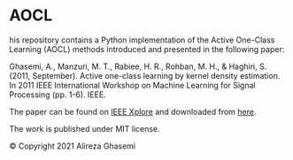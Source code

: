 # AOCL
his repository contains a Python implementation of the Active One-Class Learning (AOCL) methods introduced and presented in the following paper:

Ghasemi, A., Manzuri, M. T., Rabiee, H. R., Rohban, M. H., & Haghiri, S. (2011, September). Active one-class learning by kernel density estimation. In 2011 IEEE International Workshop on Machine Learning for Signal Processing (pp. 1-6). IEEE.

The paper can be found on [IEEE Xplore](https://ieeexplore.ieee.org/abstract/document/6064627) and downloaded from [here]().

The work is published under MIT license.

© Copyright 2021 Alireza Ghasemi